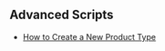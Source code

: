 ## Advanced Scripts
* [How to Create a New Product Type](https://www.businessbloomer.com/woocommerce-how-to-create-a-new-product-type/)

